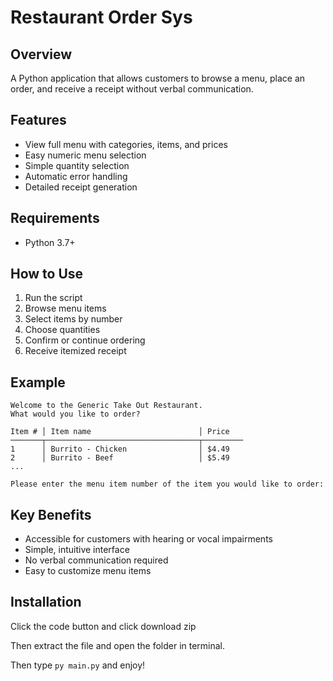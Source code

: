 # Restaurant Order Sys

## Overview

A Python application that allows customers to browse a menu, place an order, and receive a receipt without verbal communication.

## Features

- View full menu with categories, items, and prices
- Easy numeric menu selection
- Simple quantity selection
- Automatic error handling
- Detailed receipt generation

## Requirements

- Python 3.7+

## How to Use

1. Run the script
2. Browse menu items
3. Select items by number
4. Choose quantities
5. Confirm or continue ordering
6. Receive itemized receipt

## Example

```
Welcome to the Generic Take Out Restaurant.
What would you like to order?

Item # │ Item name                        │ Price
───────┬──────────────────────────────────┬─────────
1      │ Burrito - Chicken                │ $4.49
2      │ Burrito - Beef                   │ $5.49
...

Please enter the menu item number of the item you would like to order:
```

## Key Benefits

- Accessible for customers with hearing or vocal impairments
- Simple, intuitive interface
- No verbal communication required
- Easy to customize menu items

## Installation

Click the code button and click download zip

Then extract the file and open the folder in terminal.

Then type `py main.py` and enjoy!

